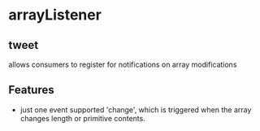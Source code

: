 arrayListener
=============


tweet
-----

allows consumers to register for notifications on array modifications


Features
--------

* just one event supported 'change', which is triggered when the array changes length or primitive contents.
